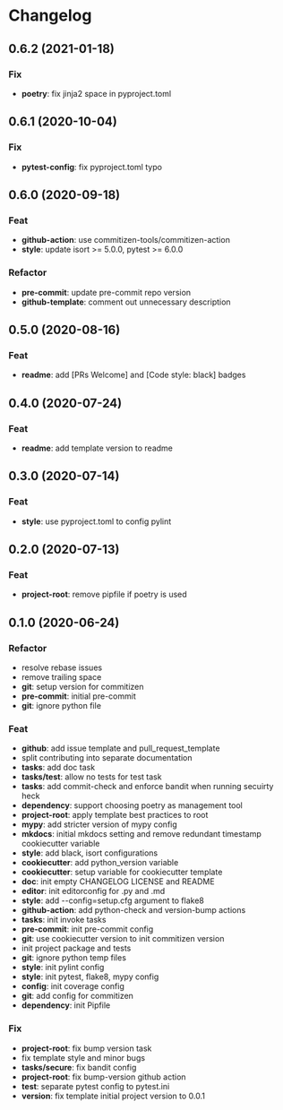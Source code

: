 # Changelog
## 0.6.2 (2021-01-18)

### Fix

- **poetry**: fix jinja2 space in pyproject.toml

## 0.6.1 (2020-10-04)

### Fix

- **pytest-config**: fix pyproject.toml typo

## 0.6.0 (2020-09-18)

### Feat

- **github-action**: use  commitizen-tools/commitizen-action
- **style**: update isort >= 5.0.0, pytest >= 6.0.0

### Refactor

- **pre-commit**: update pre-commit repo version
- **github-template**: comment out unnecessary description

## 0.5.0 (2020-08-16)

### Feat

- **readme**: add [PRs Welcome] and [Code style: black] badges

## 0.4.0 (2020-07-24)

### Feat

- **readme**: add template version to readme

## 0.3.0 (2020-07-14)

### Feat

- **style**: use pyproject.toml to config pylint

## 0.2.0 (2020-07-13)

### Feat

- **project-root**: remove pipfile if poetry is used

## 0.1.0 (2020-06-24)

### Refactor

- resolve rebase issues
- remove trailing space
- **git**: setup version for commitizen
- **pre-commit**: initial pre-commit
- **git**: ignore python file

### Feat

- **github**: add issue template and pull_request_template
- split contributing into separate documentation
- **tasks**: add doc task
- **tasks/test**: allow no tests for test task
- **tasks**: add commit-check and enforce bandit when running secuirty heck
- **dependency**: support choosing poetry as management tool
- **project-root**: apply template best practices to root
- **mypy**: add stricter version of mypy config
- **mkdocs**: initial mkdocs setting and remove redundant timestamp cookiecutter variable
- **style**: add black, isort configurations
- **cookiecutter**: add python_version variable
- **cookiecutter**: setup variable for cookiecutter template
- **doc**: init empty CHANGELOG LICENSE and README
- **editor**: init editorconfig for .py and .md
- **style**: add --config=setup.cfg argument to flake8
- **github-action**: add python-check and version-bump actions
- **tasks**: init invoke tasks
- **pre-commit**: init pre-commit config
- **git**: use cookiecutter version to init commitizen version
- init project package and tests
- **git**: ignore python temp files
- **style**: init pylint config
- **style**: init pytest, flake8, mypy config
- **config**: init coverage config
- **git**: add config for commitizen
- **dependency**: init Pipfile

### Fix

- **project-root**: fix bump version task
- fix template style and minor bugs
- **tasks/secure**: fix bandit config
- **project-root**: fix bump-version github action
- **test**: separate pytest config to pytest.ini
- **version**: fix template initial project version to 0.0.1
